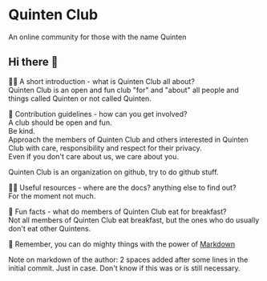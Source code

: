 # Quinten Club

An online community for those with the name Quinten

## Hi there 👋

🙋‍♀️ A short introduction - what is Quinten Club all about?  
Quinten Club is an open and fun club "for" and "about" all people and things called Quinten or not called Quinten.

🌈 Contribution guidelines - how can you get involved?  
A club should be open and fun.  
Be kind.  
Approach the members of Quinten Club and others interested in Quinten Club with care, responsibility and respect for their privacy.  
Even if you don't care about us, we care about you.  

Quinten Club is an organization on github, try to do github stuff.  

👩‍💻 Useful resources - where are the docs? anything else to find out?  
For the moment not much.  

🍿 Fun facts - what do members of Quinten Club eat for breakfast?  
Not all members of Quinten Club eat breakfast, but the ones who do usually don't eat other Quintens.  

🧙 Remember, you can do mighty things with the power of [Markdown](https://docs.github.com/github/writing-on-github/getting-started-with-writing-and-formatting-on-github/basic-writing-and-formatting-syntax)

Note on markdown of the author: 2 spaces added after some lines in the initial commit. Just in case. Don't know if this was or is still necessary.
